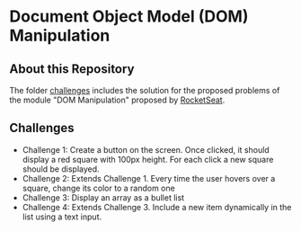 # Document Object Model (DOM) Manipulation 

## About this Repository

The folder [challenges](challenges) includes the solution for the proposed problems of the module "DOM Manipulation" proposed by [RocketSeat](https://rocketseat.com.br/). 

## Challenges
- Challenge 1:  Create a button on the screen. Once clicked, it should display a red square with 100px height. For each click a new square should be displayed. 
- Challenge 2: Extends Challenge 1. Every time the user hovers over a square, change its color to a random one
- Challenge 3: Display an array as a bullet list
- Challenge 4: Extends Challenge 3. Include a new item dynamically in the list using a text input.